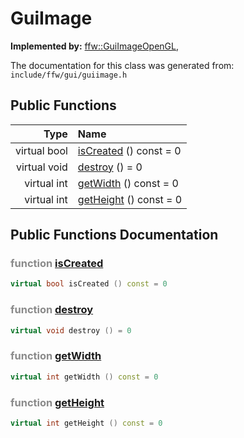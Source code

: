 GuiImage
===================================


**Implemented by:** [ffw::GuiImageOpenGL](ffw_GuiImageOpenGL.html), 

The documentation for this class was generated from: `include/ffw/gui/guiimage.h`



## Public Functions

| Type | Name |
| -------: | :------- |
|  virtual bool | [isCreated](#833c84e1) () const = 0  |
|  virtual void | [destroy](#58fb2680) () = 0  |
|  virtual int | [getWidth](#fa13a690) () const = 0  |
|  virtual int | [getHeight](#d66eb7be) () const = 0  |


## Public Functions Documentation

### <span style="opacity:0.5;">function</span> <a id="833c84e1" href="#833c84e1">isCreated</a>

```cpp
virtual bool isCreated () const = 0 
```



### <span style="opacity:0.5;">function</span> <a id="58fb2680" href="#58fb2680">destroy</a>

```cpp
virtual void destroy () = 0 
```



### <span style="opacity:0.5;">function</span> <a id="fa13a690" href="#fa13a690">getWidth</a>

```cpp
virtual int getWidth () const = 0 
```



### <span style="opacity:0.5;">function</span> <a id="d66eb7be" href="#d66eb7be">getHeight</a>

```cpp
virtual int getHeight () const = 0 
```





